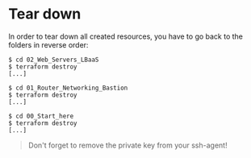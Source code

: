 # Tear down

In order to tear down all created resources, you have to go back to the folders in reverse order:

```shell
$ cd 02_Web_Servers_LBaaS
$ terraform destroy
[...]
```

```shell
$ cd 01_Router_Networking_Bastion
$ terraform destroy
[...]
```

```shell
$ cd 00_Start_here
$ terraform destroy
[...]
```

> Don't forget to remove the private key from your ssh-agent!
